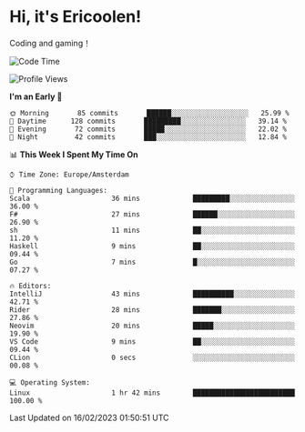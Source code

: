 # Hi, it's Ericoolen!
Coding and gaming！

<!--START_SECTION:waka-->
![Code Time](http://img.shields.io/badge/Code%20Time-665%20hrs%205%20mins-blue)

![Profile Views](http://img.shields.io/badge/Profile%20Views-0-blue)

**I'm an Early 🐤** 

```text
🌞 Morning       85 commits       ██████░░░░░░░░░░░░░░░░░░░   25.99 % 
🌆 Daytime      128 commits       █████████░░░░░░░░░░░░░░░░   39.14 % 
🌃 Evening       72 commits       █████░░░░░░░░░░░░░░░░░░░░   22.02 % 
🌙 Night         42 commits       ███░░░░░░░░░░░░░░░░░░░░░░   12.84 % 

```


📊 **This Week I Spent My Time On** 

```text
⌚︎ Time Zone: Europe/Amsterdam

💬 Programming Languages: 
Scala                    36 mins             █████████░░░░░░░░░░░░░░░░   36.00 % 
F#                       27 mins             ██████░░░░░░░░░░░░░░░░░░░   26.90 % 
sh                       11 mins             ██░░░░░░░░░░░░░░░░░░░░░░░   11.20 % 
Haskell                  9 mins              ██░░░░░░░░░░░░░░░░░░░░░░░   09.44 % 
Go                       7 mins              █░░░░░░░░░░░░░░░░░░░░░░░░   07.27 % 

🔥 Editors: 
IntelliJ                 43 mins             ██████████░░░░░░░░░░░░░░░   42.71 % 
Rider                    28 mins             ███████░░░░░░░░░░░░░░░░░░   27.86 % 
Neovim                   20 mins             █████░░░░░░░░░░░░░░░░░░░░   19.90 % 
VS Code                  9 mins              ██░░░░░░░░░░░░░░░░░░░░░░░   09.44 % 
CLion                    0 secs              ░░░░░░░░░░░░░░░░░░░░░░░░░   00.08 % 

💻 Operating System: 
Linux                    1 hr 42 mins        █████████████████████████   100.00 % 

```


 Last Updated on 16/02/2023 01:50:51 UTC
<!--END_SECTION:waka-->

